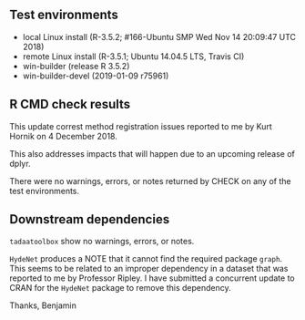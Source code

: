 ## Test environments
* local Linux install (R-3.5.2; #166-Ubuntu SMP Wed Nov 14 20:09:47 UTC 2018)
* remote Linux install (R-3.5.1; Ubuntu 14.04.5 LTS, Travis CI)
* win-builder (release R 3.5.2)
* win-builder-devel (2019-01-09 r75961)

## R CMD check results
This update correst method registration issues reported to me by Kurt Hornik on 4 December 2018.   

This also addresses impacts that will happen due to an upcoming release of dplyr.

There were no warnings, errors, or notes returned by CHECK on any of the 
test environments.


## Downstream dependencies
`tadaatoolbox` show no warnings, errors, or notes.

`HydeNet` produces a NOTE that it cannot find the required package `graph`. This seems to be related to an improper dependency in a dataset that was reported to me by Professor Ripley.  I have submitted a concurrent update to CRAN for the `HydeNet` package to remove this dependency.

Thanks,
Benjamin
